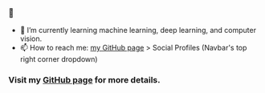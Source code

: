 ### 👋

- 🌱 I’m currently learning machine learning, deep learning, and computer vision.
- 📫 How to reach me: [my GitHub page](https://virksaab.github.io/) > Social Profiles (Navbar's top right corner dropdown)

### Visit my [GitHub page](https://virksaab.github.io/) for more details.

<!--
**VirkSaab/VirkSaab** is a ✨ _special_ ✨ repository because its `README.md` (this file) appears on your GitHub profile.

Here are some ideas to get you started:

- 🔭 I’m currently working on ...
- 🌱 I’m currently learning ...
- 👯 I’m looking to collaborate on ...
- 🤔 I’m looking for help with ...
- 💬 Ask me about ...
- 📫 How to reach me: ...
- 😄 Pronouns: ...
- ⚡ Fun fact: ...
-->
